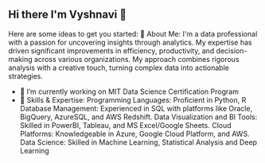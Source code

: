## Hi there I'm Vyshnavi 👋

Here are some ideas to get you started:
👀 About Me: I'm a data professional with a passion for uncovering insights through analytics. My expertise has driven significant improvements in efficiency, productivity, and decision-making across various organizations. My approach combines rigorous analysis with a creative touch, turning complex data into actionable strategies.

- 🔭 I’m currently working on MIT Data Science Certification Program
- 🌱 Skills & Expertise:
Programming Languages: Proficient in Python, R 
Database Management: Experienced in SQL with platforms like Oracle, BigQuery, AzureSQL, and AWS Redshift.
Data Visualization and BI Tools: Skilled in PowerBI, Tableau, and MS Excel/Google Sheets.
Cloud Platforms: Knowledgeable in Azure, Google Cloud Platform, and AWS.
Data Science: Skilled in Machine Learning, Statistical Analysis and Deep Learning
